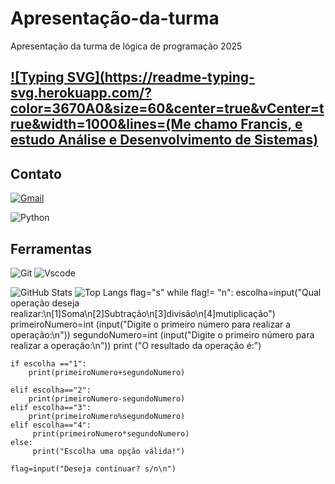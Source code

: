 # Apresentação-da-turma
Apresentação da turma de lógica de programação 2025

## [![Typing SVG](https://readme-typing-svg.herokuapp.com/?color=3670A0&size=60&center=true&vCenter=true&width=1000&lines=(Me chamo Francis, e estudo Análise e Desenvolvimento de Sistemas)](https://git.io/typing-svg)

## Contato
[![Gmail](https://img.shields.io/badge/Gmail-333333?style=for-the-badge&logo=gmail&logoColor=red)](mailto:francisluz15/2gmail.com)

![Python](https://img.shields.io/badge/python-3670A0?style=for-the-badge&logo=python&logoColor=000)

## Ferramentas

![Git](https://img.shields.io/badge/GIT-E44C30?style=for-the-badge&logo=git&logoColor=000)
![Vscode](https://img.shields.io/badge/Vscode-007ACC?style=for-the-badge&logo=visual-studio-code&logoColor=000)

![GitHub Stats](https://github-readme-stats.vercel.app/api?username=Francis&theme=transparent&bg_color=000&border_color=30A3DC&show_icons=true&icon_color=30A3DC&title_color=ff9070&text_color=FFF)
![Top Langs](https://github-readme-stats-git-masterrstaa-rickstaa.vercel.app/api/top-langs/?usernameFrancisg&layout=compact&bg_color=000&border_color=30A3DC&title_color=ff9070&text_color=FFF)
flag="s"
while flag!= "n":
    escolha=input("Qual operação deseja realizar:\n[1]Soma\n[2]Subtração\n[3]divisão\n[4]mutiplicação")
    primeiroNumero=int (input("Digite o primeiro número para realizar a operação:\n"))
    segundoNumero=int (input("Digite o primeiro número para realizar a operação:\n"))
    print ("O resultado da operação é:")

    if escolha =="1":
        print(primeiroNumero+segundoNumero)

    elif escolha=="2":
        print(primeiroNumero-segundoNumero)
    elif escolha=="3":
        print(primeiroNumero%segundoNumero)
    elif escolha=="4":
         print(primeiroNumero*segundoNumero)
    else:
         print("Escolha uma opção válida!")

    flag=input("Deseja continuar? s/n\n")     
